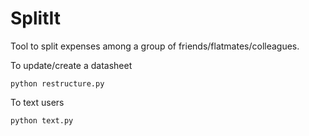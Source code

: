 # SplitIt
Tool to split expenses among a group of friends/flatmates/colleagues.

To update/create a datasheet

 ```python restructure.py```
 
 
To text users

```python text.py```
